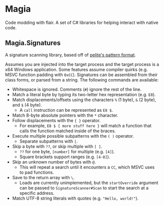 # Magia

Code modding with flair. A set of C# libraries for helping interact with native code.

## Magia.Signatures

A signature scanning library, based off of [pelite's pattern format](https://docs.rs/pelite/latest/pelite/pattern/fn.parse.html).

Assumes you are injected into the target process and the target process is a x64 Windows application. Some features assume compiler quirks (e.g. MSVC function padding with `0xCC`). Signatures can be assembled from their class forms, or parsed from a string. The following commands are available:

- Whitespace is ignored. Comments (`#`) ignore the rest of the line.
- Match a literal byte by typing its two-letter hex representation (e.g. `E8`).
- Match displacements/offsets using the characters `%` (1 byte), `&` (2 byte), and `$` (4 byte).
  - A `call` instruction can be represented as `E8 $`.
- Match 8-byte absolute pointers with the `*` character.
- Follow displacements with the `{ }` operator.
  - For example, `E8 $ { more stuff here }` will match a function that calls the function matched inside of the braces.
- Execute multiple possible subpatterns with the `( )` operator.
  - Separate subpatterns with `|`.
- Skip a byte with `??`, or skip multiple with `[ ]`.
  - `??` for one byte, `[number]` for multiple (e.g. `[4]`).
  - Square brackets support ranges (e.g. `[4-8]`).
- Skip an unknown number of bytes with `@`.
  - This will repeat a search until it encounters a `CC`, which MSVC uses to pad functions.
- Save to the return array with `\`.
  - Loads are currently unimplemented, but the `startOverride` argument can be passed to `SignatureScanner#Scan` to start the search at a specific address.
- Match UTF-8 string literals with quotes (e.g. `"Hello, world!"`).
